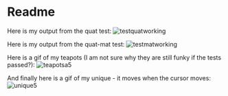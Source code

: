 # Readme

Here is my output from the quat test:
![testquatworking](https://user-images.githubusercontent.com/64821062/138543193-b480d88a-b6d2-4636-88cb-d06575f36a37.png)

Here is my output from the quat-mat test:
![testmatworking](https://user-images.githubusercontent.com/64821062/138543206-49881353-ad52-41c8-b569-0eda115d7b71.png)

Here is a gif of my teapots (I am not sure why they are still funky if the tests passed?):
![teapotsa5](https://user-images.githubusercontent.com/64821062/138543220-977a2203-57cd-4285-bb75-d93f59ede767.gif)

And finally here is a gif of my unique - it moves when the cursor moves:
![unique5](https://user-images.githubusercontent.com/64821062/138543232-bcced1ef-fe62-4fa6-8757-44d0f8534b7e.gif)
